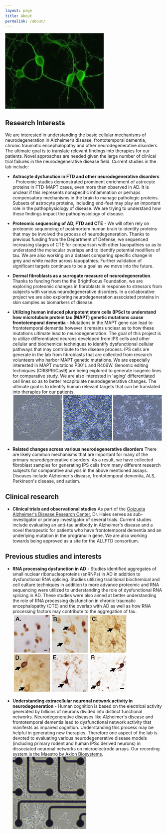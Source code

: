 ```yaml
---
layout: page
title: About
permalink: /about/
---
```


![Green neurons](https://github.com/haleslab/haleslab.github.io/blob/master/Greenneurons.png?raw=true "Primary mouse cortical neurons labeled with MAP2")

## Research Interests

We are interested in understanding the basic cellular mechanisms of neurodegeneration in Alzheimer’s disease, frontotemporal dementia, chronic traumatic encephalopathy and other neurodegenerative disorders. The ultimate goal is to translate relevant findings into therapies for our patients. Novel approaches are needed given the large number of clinical trial failures in the neurodegenerative disease field. Current studies in the lab include:


* **Astrocyte dysfunction in FTD and other neurodegenerative disorders** - Proteomic studies demonstrated prominent enrichment of astrocyte proteins in FTD-MAPT cases, even more than observed in AD. It is unclear if this represents nonspecific inflammation or perhaps compensatory mechanisms in the brain to manage pathologic proteins. Subsets of astrocyte proteins, including end-feet may play an important role in the pathophysiology of disease. We are trying to understand how these findings impact the pathophysiology of disease.

* **Proteomic sequencing of AD, FTD and CTE** - We will often rely on proteomic sequencing of postmortem human brain to identify proteins that may be involved the process of neurodegeneration. Thanks to previous funding from the Department of Defense, we sequenced increasing stages of CTE for comparison with other tauopathies so as to understand the molecular overlaps and to identify potential modifiers of tau. We are also working on a dataset comparing specific change in grey and white matter across tauopathies. Further validation of significant targets continues to be a goal as we move into the future.

* **Dermal fibroblasts as a surrogate measure of neurodegeneration**. Thanks to funding from the the BrightFocus Foundation, we are exploring proteomic changes in fibroblasts in response to stressors from subjects with various neurodegenerative disorders. In a collaborative project we are also exploring neurodegeneration associated proteins in skin samples as biomarkers of disease.

* **Utilizing human induced pluripotent stem cells (IPSc) to understand how microtubule protein tau (MAPT) genetic mutations cause frontotemporal dementia** - Mutations in the MAPT gene can lead to frontotemporal dementia however it remains unclear as to how these mutations ultimate lead to neurodegeneration.  The goal of this project is to utilize differentiated neurons developed from IPS cells and other cellular and biochemical techniques to identify dysfunctional cellular pathways that may contribute to the disease process. IPS cells are generate in the lab from fibroblasts that are collected from research volunteers who harbor MAPT genetic mutations.  We are especially interested in MAPT mutations P301L and R406W. Genomic editing techniques (CRISPR/Cas9) are being explored to generate isogenic lines for comparative study. We are also interested in 'aging' differentiated cell lines so as to better recapitulate neurodegenerative changes. The ultimate goal is to identify human relevant targets that can be translated into therapies for our patients.
![IPS to neuron figure](https://github.com/haleslab/haleslab.github.io/blob/master/IPS%20to%20neuron.png?raw=true "Left: Stem cell colony, Middle: neural rosettes, Right: IPSc derived neurons")

* **Related changes across various neurodegenerative disorders** There are likely common mechanisms that are important for many of the primary neurodegenerative disorders.  As a result, we have collected fibroblast samples for generating IPS cells from many different research subjects for comparative analysis in the above mentioned assays.  Diseases include Alzheimer's disease, frontotemporal dementia, ALS, Parkinson's disease, and autism.

## Clinical research

* **Clinical trials and observational studies** As part of the [Goizueta Alzheimer's Disease Research Center](http://alzheimers.emory.edu/), Dr. Hales serves as sub-investigator or primary investigator of several trials. Current studies include evaluating an anti-tau antibody in Alzheimer's disease and a novel therapeutic for patients who have frontotemporal dementia and an underlying mutation in the progranulin gene. We are also working towards being approved as a site for the ALLFTD consortium.

## Previous studies and interests

* **RNA processing dysfunction in AD** - Studies identified aggregates of small nuclear ribonucleoproteins (snRNPs) in AD in addition to dysfunctional RNA splicing. Studies utilizing traditional biochemical and cell culture techniques in addition to more advance proteomic and RNA sequencing were utilized to understanding the role of dysfunctional RNA splicing in AD. These studies were also aimed at better understanding the role of RNA processing dysfunction in chronic traumatic encephalopathy (CTE) and the overlap with AD as well as how RNA processing factors may contribute to the aggregation of tau.
![RNA processing factor aggregates](https://github.com/haleslab/haleslab.github.io/blob/master/snRNP%20tangle%20figure.png?raw=true "Immunohistochemistry staining of RNA processing factors in postmortem human brain. A: control, B-D: Alzheimer's disease, and E-F: CTE")

* **Understanding extracellular neuronal network activity in neurodegeneration** - Human cognition is based on the electrical activity generated by billions of neurons divided into distinct functional networks. Neurodegenerative diseases like Alzheimer's disease and frontotemporal dementia lead to dysfunctional network activity that manifests as impaired cognition. Understanding this process may be helpful in generating new therapies. Therefore one aspect of the lab is devoted to evaluating various neurodegenerative disease models (including primary rodent and human IPSc derived neurons) in dissociated neuronal networks on microelectrode arrays.  Our recording system is the Maestro by [Axion Biosystems](http://www.axionbiosystems.com/).
![IPS neuron on MEA](https://github.com/haleslab/haleslab.github.io/blob/master/IPSneuronsonMEAcopy.jpg?raw=true "IPSc derived neurons on a MEA")
